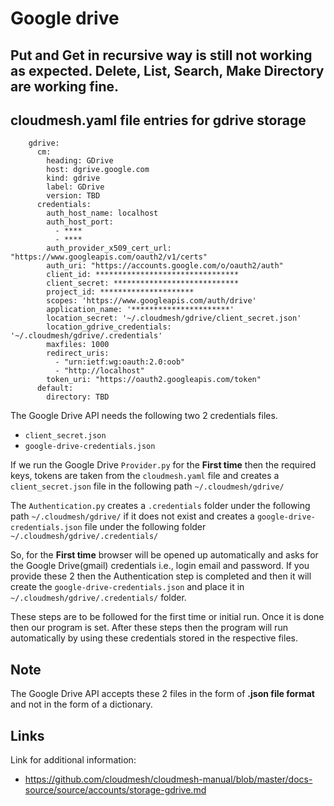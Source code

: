 # Google drive
## Put and Get in recursive way is still not working as expected. Delete, List, Search, Make Directory are working fine.

## cloudmesh.yaml file entries for gdrive storage
```
    gdrive: 
      cm: 
        heading: GDrive
        host: dgrive.google.com
        kind: gdrive
        label: GDrive
        version: TBD
      credentials: 
        auth_host_name: localhost
        auth_host_port: 
          - ****
          - ****
        auth_provider_x509_cert_url: "https://www.googleapis.com/oauth2/v1/certs"
        auth_uri: "https://accounts.google.com/o/oauth2/auth"
        client_id: ********************************
        client_secret: ****************************
        project_id: *********************
        scopes: 'https://www.googleapis.com/auth/drive'
        application_name: '**********************'
        location_secret: '~/.cloudmesh/gdrive/client_secret.json'
        location_gdrive_credentials: '~/.cloudmesh/gdrive/.credentials'
        maxfiles: 1000
        redirect_uris: 
          - "urn:ietf:wg:oauth:2.0:oob"
          - "http://localhost"
        token_uri: "https://oauth2.googleapis.com/token"
      default: 
        directory: TBD
```

The Google Drive API needs the following two 2 credentials files. 
* `client_secret.json` 
* `google-drive-credentials.json`  

If we run the Google Drive `Provider.py` for the **First time** then the 
required keys, tokens are taken from the `cloudmesh.yaml` file and creates a 
`client_secret.json` file in the following path `~/.cloudmesh/gdrive/`  

The `Authentication.py` creates a `.credentials` folder under the following 
path `~/.cloudmesh/gdrive/` if it does not exist and creates a 
`google-drive-credentials.json` file under the following folder 
`~/.cloudmesh/gdrive/.credentials/` 


So, for the **First time** browser will be opened up automatically and asks 
for the Google Drive(gmail) credentials i.e., login email and  password. If 
you provide these 2 then the Authentication step is completed and then it 
will create the  `google-drive-credentials.json` and place it in 
`~/.cloudmesh/gdrive/.credentials/` folder. 
 
These steps are to be followed for the first time or initial run. Once it is
done then our program is set. After these steps then the program will run
automatically by using these credentials stored in the respective files.

## Note

The Google Drive API accepts these 2 files in the form of **.json file format**
and not in the form of a dictionary.

## Links

Link for additional information:

* <https://github.com/cloudmesh/cloudmesh-manual/blob/master/docs-source/source/accounts/storage-gdrive.md>
